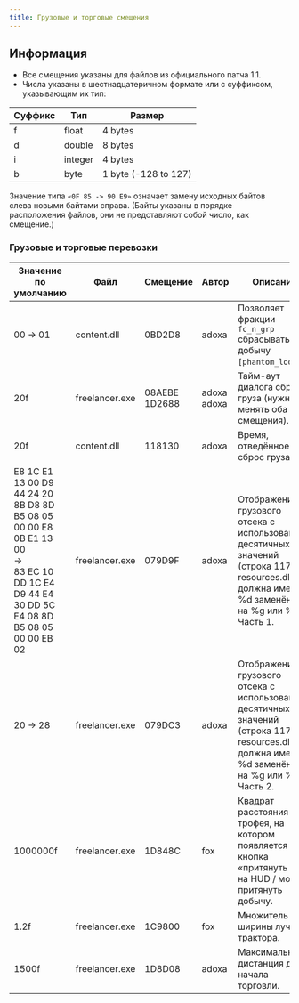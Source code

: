```yaml
---
title: Грузовые и торговые смещения
---
```


## Информация

- Все смещения указаны для файлов из официального патча 1.1.
- Числа указаны в шестнадцатеричном формате или с суффиксом, указывающим их тип:

| Суффикс | Тип     | Размер               |
| ------- | ------- | -------------------- |
| f       | float   | 4 bytes              |
| d       | double  | 8 bytes              |
| i       | integer | 4 bytes              |
| b       | byte    | 1 byte (-128 to 127) |

Значение типа `«0F 85 -> 90 E9»` означает замену исходных байтов слева новыми байтами справа. (Байты указаны в порядке расположения файлов, они не представляют собой число, как смещение.)

### Грузовые и торговые перевозки

| Значение по умолчанию                                                                                                                         | Файл           | Смещение          | Автор           | Описание                                                                                                                                            |
| --------------------------------------------------------------------------------------------------------------------------------------------- | -------------- | ----------------- | --------------- | --------------------------------------------------------------------------------------------------------------------------------------------------- |
| 00 → 01                                                                                                                                       | content.dll    | 0BD2D8            | adoxa           | Позволяет фракции `fc_n_grp` сбрасывать добычу `[phantom_loot]`.                                                                                    |
| 20f                                                                                                                                           | freelancer.exe | 08AEBE<br/>1D2688 | adoxa<br/>adoxa | Тайм-аут диалога сброса груза (нужно менять оба смещения).                                                                                          |
| 20f                                                                                                                                           | content.dll    | 118130            | adoxa           | Время, отведённое на сброс груза.                                                                                                                   |
| E8 1C E1 13 00 D9 44 24 20 8B D8 8D B5 08 05 00 00 E8 0B E1 13 00<br/>→<br/>83 EC 10 DD 1C E4 D9 44 E4 30 DD 5C E4 08 8D B5 08 05 00 00 EB 02 | freelancer.exe | 079D9F            | adoxa           | Отображение грузового отсека с использованием десятичных значений (строка 1179 в resources.dll должна иметь %d заменённое на %g или %.2f). Часть 1. |
| 20 → 28                                                                                                                                       | freelancer.exe | 079DC3            | adoxa           | Отображение грузового отсека с использованием десятичных значений (строка 1179 в resources.dll должна иметь %d заменённое на %g или %.2f). Часть 2. |
| 1000000f                                                                                                                                      | freelancer.exe | 1D848C            | fox             | Квадрат расстояния до трофея, на котором появляется кнопка «притянуть всё» на HUD / можно притянуть добычу.                                         |
| 1.2f                                                                                                                                          | freelancer.exe | 1C9800            | fox             | Множитель для ширины лучей трактора.                                                                                                                |
| 1500f                                                                                                                                         | freelancer.exe | 1D8D08            | adoxa           | Максимальная дистанция для начала торговли.                                                                                                         |
